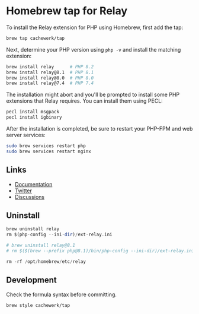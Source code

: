 # Homebrew tap for Relay

To install the Relay extension for PHP using Homebrew, first add the tap:

```bash
brew tap cachewerk/tap
```

Next, determine your PHP version using `php -v` and install the matching extension:

```bash
brew install relay      # PHP 8.2
brew install relay@8.1  # PHP 8.1
brew install relay@8.0  # PHP 8.0
brew install relay@7.4  # PHP 7.4
```

The installation might abort and you'll be prompted to install some PHP extensions that Relay requires. You can install them using PECL:

```bash
pecl install msgpack
pecl install igbinary
```

After the installation is completed, be sure to restart your PHP-FPM and web server services:

```bash
sudo brew services restart php
sudo brew services restart nginx
```

## Links

- [Documentation](https://relay.so/docs)
- [Twitter](https://twitter.com/RelayPHP)
- [Discussions](https://github.com/cachewerk/relay/discussions)

## Uninstall

```php
brew uninstall relay
rm $(php-config --ini-dir)/ext-relay.ini

# brew uninstall relay@8.1
# rm $($(brew --prefix php@8.1)/bin/php-config --ini-dir)/ext-relay.ini

rm -rf /opt/homebrew/etc/relay
```

## Development

Check the formula syntax before committing.

```bash
brew style cachewerk/tap
```
